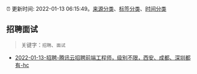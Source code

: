 :alarm_clock: 更新时间: 2022-01-13 06:15:49。[来源分类](../README.md)、[标签分类](../TAGS.md)、[时间分类](../TIMELINE.md)

## 招聘面试


> 关键字：`招聘`、`面试`



- [2022-01-13-招聘-腾讯云招聘前端工程师，级别不限，西安、成都、深圳都有-hc](https://www.v2ex.com/t/827975) 